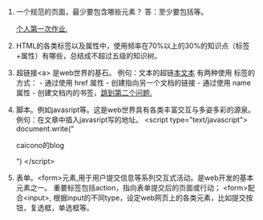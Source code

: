 1. 一个规范的页面，最少要包含哪些元素？
答：至少要包括<html><head><body>等。

    <a href="https://caicono.github.io/hello.html">个人第一次作业.</a>
  
2. <a name="q2">HTML的各类标签以及属性中，使用频率在70%以上的30%的知识点（标签+属性）有哪些，总结成不超过五级的知识树。</a>

  1. 超链接\<a> 是web世界的基石。
  例句：文本的超链<a href="http://www.microsoft.com/">本文本</a>
  有两种使用 <a> 标签的方式：
    - 通过使用 href 属性 - 创建指向另一个文档的链接
    - 通过使用 name 属性 - 创建文档内的书签，<a href="#q2">跳到第二个问题.</a>
 
 2. 脚本。例如javasript等。这是web世界具有各类丰富交互与多姿多彩的源泉。
    例句：在文章中插入javasript写的地址。
    <quote>
        \<script type="text/javascript">
            document.write("<p>caicono的blog</p>")
       \</script>  
    </quote>
    
  3. 表单。\<form>元素,用于用户提交信息等系列交互式活动。是web开发的基本元素之一。
  重要标签包括action，指向表单提交后的页面或行动；
  \<form>配合\<input>, 根据input的不同type，设定web网页上的各类元素，比如提交按钮，复选框，单选框等。
